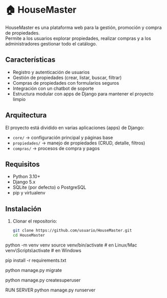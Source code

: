 # 🏠 HouseMaster
HouseMaster es una plataforma web para la gestión, promoción y compra de propiedades.  
Permite a los usuarios explorar propiedades, realizar compras y a los administradores gestionar todo el catálogo.
##  Características
- Registro y autenticación de usuarios
- Gestión de propiedades (crear, listar, buscar, filtrar)
- Compras de propiedades con formularios seguros
- Integración con un chatbot de soporte
- Estructura modular con apps de Django para mantener el proyecto limpio
##  Arquitectura
El proyecto está dividido en varias aplicaciones (apps) de Django:

- `core/` → configuración principal y páginas base
- `propiedades/` → manejo de propiedades (CRUD, detalle, filtros)
- `compras/` → procesos de compra y pagos
##  Requisitos
- Python 3.10+
- Django 5.x
- SQLite (por defecto) o PostgreSQL
- pip y virtualenv


##  Instalación

1. Clonar el repositorio:
   ```bash
   git clone https://github.com/usuario/HouseMaster.git
   cd HouseMaster

python -m venv venv
source venv/bin/activate   # en Linux/Mac
venv\Scripts\activate      # en Windows

pip install -r requirements.txt

python manage.py migrate

python manage.py createsuperuser

RUN SERVER 
python manage.py runserver
